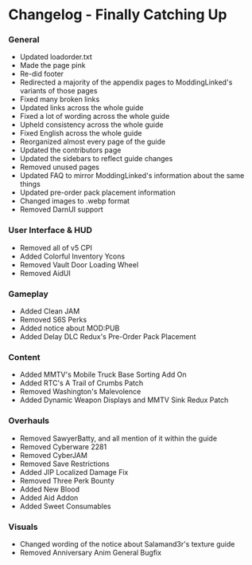 # Changelog - Finally Catching Up

### General

- Updated loadorder.txt
- Made the page pink
- Re-did footer
- Redirected a majority of the appendix pages to ModdingLinked's variants of those pages
- Fixed many broken links
- Updated links across the whole guide
- Fixed a lot of wording across the whole guide
- Upheld consistency across the whole guide
- Fixed English across the whole guide
- Reorganized almost every page of the guide
- Updated the contributors page
- Updated the sidebars to reflect guide changes
- Removed unused pages
- Updated FAQ to mirror ModdingLinked's information about the same things
- Updated pre-order pack placement information
- Changed images to .webp format
- Removed DarnUI support

### User Interface & HUD

- Removed all of v5 CPI
- Added Colorful Inventory Ycons
- Removed Vault Door Loading Wheel
- Removed AidUI

### Gameplay

- Added Clean JAM
- Removed S6S Perks
- Added notice about MOD:PUB
- Added Delay DLC Redux's Pre-Order Pack Placement

### Content

- Added MMTV's Mobile Truck Base Sorting Add On
- Added RTC's A Trail of Crumbs Patch
- Removed Washington's Malevolence
- Added Dynamic Weapon Displays and MMTV Sink Redux Patch

### Overhauls

- Removed SawyerBatty, and all mention of it within the guide
- Removed Cyberware 2281
- Removed CyberJAM
- Removed Save Restrictions
- Added JIP Localized Damage Fix
- Removed Three Perk Bounty
- Added New Blood
- Added Aid Addon
- Added Sweet Consumables

### Visuals

- Changed wording of the notice about Salamand3r's texture guide
- Removed Anniversary Anim General Bugfix
